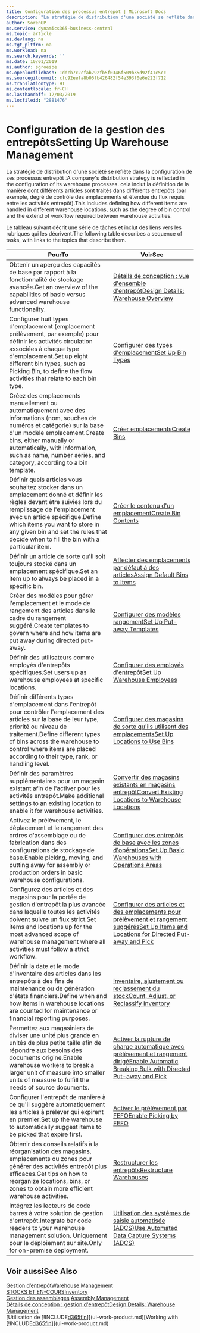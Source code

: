 ```yaml
---
title: Configuration des processus entrepôt | Microsoft Docs
description: "La stratégie de distribution d'une société se reflète dans la configuration de ses processus entrepôt : cela inclut la définition de la manière dont différents articles sont traités dans différents entrepôts (par exemple, degré de contrôle des emplacements et étendue du flux requis entre les activités entrepôt)."
author: SorenGP
ms.service: dynamics365-business-central
ms.topic: article
ms.devlang: na
ms.tgt_pltfrm: na
ms.workload: na
ms.search.keywords: ''
ms.date: 10/01/2019
ms.author: sgroespe
ms.openlocfilehash: 1ddcb7c2cfab292fb5f0346f509b35d92f41c5cc
ms.sourcegitcommit: cfc92eefa8b06fb426482f54e393f0e6e222f712
ms.translationtype: HT
ms.contentlocale: fr-CH
ms.lasthandoff: 12/03/2019
ms.locfileid: "2881476"
---
```

# <a name="setting-up-warehouse-management"></a><span data-ttu-id="1afd8-104">Configuration de la gestion des entrepôts</span><span class="sxs-lookup"><span data-stu-id="1afd8-104">Setting Up Warehouse Management</span></span>
<span data-ttu-id="1afd8-105">La stratégie de distribution d'une société se reflète dans la configuration de ses processus entrepôt :</span><span class="sxs-lookup"><span data-stu-id="1afd8-105">A company's distribution strategy is reflected in the configuration of its warehouse processes.</span></span> <span data-ttu-id="1afd8-106">cela inclut la définition de la manière dont différents articles sont traités dans différents entrepôts (par exemple, degré de contrôle des emplacements et étendue du flux requis entre les activités entrepôt).</span><span class="sxs-lookup"><span data-stu-id="1afd8-106">This includes defining how different items are handled in different warehouse locations, such as the degree of bin control and the extend of workflow required between warehouse activities.</span></span>  

 <span data-ttu-id="1afd8-107">Le tableau suivant décrit une série de tâches et inclut des liens vers les rubriques qui les décrivent.</span><span class="sxs-lookup"><span data-stu-id="1afd8-107">The following table describes a sequence of tasks, with links to the topics that describe them.</span></span>   

|<span data-ttu-id="1afd8-108">**Pour**</span><span class="sxs-lookup"><span data-stu-id="1afd8-108">**To**</span></span>|<span data-ttu-id="1afd8-109">**Voir**</span><span class="sxs-lookup"><span data-stu-id="1afd8-109">**See**</span></span>|  
|------------|-------------|  
|<span data-ttu-id="1afd8-110">Obtenir un aperçu des capacités de base par rapport à la fonctionnalité de stockage avancée.</span><span class="sxs-lookup"><span data-stu-id="1afd8-110">Get an overview of the capabilities of basic versus advanced warehouse functionality.</span></span>|[<span data-ttu-id="1afd8-111">Détails de conception : vue d'ensemble d'entrepôt</span><span class="sxs-lookup"><span data-stu-id="1afd8-111">Design Details: Warehouse Overview</span></span>](design-details-warehouse-overview.md)|  
|<span data-ttu-id="1afd8-112">Configurer huit types d'emplacement (emplacement prélèvement, par exemple) pour définir les activités circulation associées à chaque type d'emplacement.</span><span class="sxs-lookup"><span data-stu-id="1afd8-112">Set up eight different bin types, such as Picking Bin, to define the flow activities that relate to each bin type.</span></span>|[<span data-ttu-id="1afd8-113">Configurer des types d'emplacement</span><span class="sxs-lookup"><span data-stu-id="1afd8-113">Set Up Bin Types</span></span>](warehouse-how-to-set-up-bin-types.md)|  
|<span data-ttu-id="1afd8-114">Créez des emplacements manuellement ou automatiquement avec des informations (nom, souches de numéros et catégorie) sur la base d'un modèle emplacement.</span><span class="sxs-lookup"><span data-stu-id="1afd8-114">Create bins, either manually or automatically, with information, such as name, number series, and category, according to a bin template.</span></span>|[<span data-ttu-id="1afd8-115">Créer emplacements</span><span class="sxs-lookup"><span data-stu-id="1afd8-115">Create Bins</span></span>](warehouse-how-to-create-individual-bins.md)|  
|<span data-ttu-id="1afd8-116">Définir quels articles vous souhaitez stocker dans un emplacement donné et définir les règles devant être suivies lors du remplissage de l'emplacement avec un article spécifique.</span><span class="sxs-lookup"><span data-stu-id="1afd8-116">Define which items you want to store in any given bin and set the rules that decide when to fill the bin with a particular item.</span></span>|[<span data-ttu-id="1afd8-117">Créer le contenu d'un emplacement</span><span class="sxs-lookup"><span data-stu-id="1afd8-117">Create Bin Contents</span></span>](warehouse-how-to-set-up-bin-contents.md)|  
|<span data-ttu-id="1afd8-118">Définir un article de sorte qu'il soit toujours stocké dans un emplacement spécifique.</span><span class="sxs-lookup"><span data-stu-id="1afd8-118">Set an item up to always be placed in a specific bin.</span></span>|[<span data-ttu-id="1afd8-119">Affecter des emplacements par défaut à des articles</span><span class="sxs-lookup"><span data-stu-id="1afd8-119">Assign Default Bins to Items</span></span>](warehouse-how-to-assign-default-bins-to-items.md)|
|<span data-ttu-id="1afd8-120">Créer des modèles pour gérer l'emplacement et le mode de rangement des articles dans le cadre du rangement suggéré.</span><span class="sxs-lookup"><span data-stu-id="1afd8-120">Create templates to govern where and how items are put away during directed put-away.</span></span>|[<span data-ttu-id="1afd8-121">Configurer des modèles rangement</span><span class="sxs-lookup"><span data-stu-id="1afd8-121">Set Up Put-away Templates</span></span>](warehouse-how-to-set-up-put-away-templates.md)|
|<span data-ttu-id="1afd8-122">Définir des utilisateurs comme employés d'entrepôts spécifiques.</span><span class="sxs-lookup"><span data-stu-id="1afd8-122">Set users up as warehouse employees at specific locations.</span></span>|[<span data-ttu-id="1afd8-123">Configurer des employés d'entrepôt</span><span class="sxs-lookup"><span data-stu-id="1afd8-123">Set Up Warehouse Employees</span></span>](warehouse-how-to-set-up-warehouse-employees.md)|
|<span data-ttu-id="1afd8-124">Définir différents types d'emplacement dans l'entrepôt pour contrôler l'emplacement des articles sur la base de leur type, priorité ou niveau de traitement.</span><span class="sxs-lookup"><span data-stu-id="1afd8-124">Define different types of bins across the warehouse to control where items are placed according to their type, rank, or handling level.</span></span>|[<span data-ttu-id="1afd8-125">Configurer des magasins de sorte qu'ils utilisent des emplacements</span><span class="sxs-lookup"><span data-stu-id="1afd8-125">Set Up Locations to Use Bins</span></span>](warehouse-how-to-set-up-locations-to-use-bins.md)|
|<span data-ttu-id="1afd8-126">Définir des paramètres supplémentaires pour un magasin existant afin de l'activer pour les activités entrepôt.</span><span class="sxs-lookup"><span data-stu-id="1afd8-126">Make additional settings to an existing location to enable it for warehouse activities.</span></span>|[<span data-ttu-id="1afd8-127">Convertir des magasins existants en magasins entrepôt</span><span class="sxs-lookup"><span data-stu-id="1afd8-127">Convert Existing Locations to Warehouse Locations</span></span>](warehouse-how-to-convert-existing-locations-to-warehouse-locations.md)|
|<span data-ttu-id="1afd8-128">Activez le prélèvement, le déplacement et le rangement des ordres d'assemblage ou de fabrication dans des configurations de stockage de base.</span><span class="sxs-lookup"><span data-stu-id="1afd8-128">Enable picking, moving, and putting away for assembly or production orders in basic warehouse configurations.</span></span>|[<span data-ttu-id="1afd8-129">Configurer des entrepôts de base avec les zones d'opérations</span><span class="sxs-lookup"><span data-stu-id="1afd8-129">Set Up Basic Warehouses with Operations Areas</span></span>](warehouse-how-to-set-up-basic-warehouses-with-operations-areas.md)|  
|<span data-ttu-id="1afd8-130">Configurez des articles et des magasins pour la portée de gestion d'entrepôt la plus avancée dans laquelle toutes les activités doivent suivre un flux strict.</span><span class="sxs-lookup"><span data-stu-id="1afd8-130">Set items and locations up for the most advanced scope of warehouse management where all activities must follow a strict workflow.</span></span>|[<span data-ttu-id="1afd8-131">Configurer des articles et des emplacements pour prélèvement et rangement suggérés</span><span class="sxs-lookup"><span data-stu-id="1afd8-131">Set Up Items and Locations for Directed Put-away and Pick</span></span>](warehouse-how-to-set-up-items-for-directed-put-away-and-pick.md)|  
|<span data-ttu-id="1afd8-132">Définir la date et le mode d'inventaire des articles dans les entrepôts à des fins de maintenance ou de génération d'états financiers.</span><span class="sxs-lookup"><span data-stu-id="1afd8-132">Define when and how items in warehouse locations are counted for maintenance or financial reporting purposes.</span></span>|[<span data-ttu-id="1afd8-133">Inventaire, ajustement ou reclassement du stock</span><span class="sxs-lookup"><span data-stu-id="1afd8-133">Count, Adjust, or Reclassify Inventory</span></span>](inventory-how-count-adjust-reclassify.md)|
|<span data-ttu-id="1afd8-134">Permettez aux magasiniers de diviser une unité plus grande en unités de plus petite taille afin de répondre aux besoins des documents origine.</span><span class="sxs-lookup"><span data-stu-id="1afd8-134">Enable warehouse workers to break a larger unit of measure into smaller units of measure to fulfill the needs of source documents.</span></span>|[<span data-ttu-id="1afd8-135">Activer la rupture de charge automatique avec prélèvement et rangement dirigé</span><span class="sxs-lookup"><span data-stu-id="1afd8-135">Enable Automatic Breaking Bulk with Directed Put-away and Pick</span></span>](warehouse-enable-automatic-breaking-bulk-with-directed-put-away-and-pick.md)|  
|<span data-ttu-id="1afd8-136">Configurer l'entrepôt de manière à ce qu'il suggère automatiquement les articles à prélever qui expirent en premier.</span><span class="sxs-lookup"><span data-stu-id="1afd8-136">Set up the warehouse to automatically suggest items to be picked that expire first.</span></span>|[<span data-ttu-id="1afd8-137">Activer le prélèvement par FEFO</span><span class="sxs-lookup"><span data-stu-id="1afd8-137">Enable Picking by FEFO</span></span>](warehouse-picking-by-fefo.md)|
|<span data-ttu-id="1afd8-138">Obtenir des conseils relatifs à la réorganisation des magasins, emplacements ou zones pour générer des activités entrepôt plus efficaces.</span><span class="sxs-lookup"><span data-stu-id="1afd8-138">Get tips on how to reorganize locations, bins, or zones to obtain more efficient warehouse activities.</span></span>|[<span data-ttu-id="1afd8-139">Restructurer les entrepôts</span><span class="sxs-lookup"><span data-stu-id="1afd8-139">Restructure Warehouses</span></span>](warehouse-how-to-restructure-warehouses.md)|
|<span data-ttu-id="1afd8-140">Intégrez les lecteurs de code barres à votre solution de gestion d'entrepôt.</span><span class="sxs-lookup"><span data-stu-id="1afd8-140">Integrate bar code readers to your warehouse management solution.</span></span> <span data-ttu-id="1afd8-141">Uniquement pour le déploiement sur site.</span><span class="sxs-lookup"><span data-stu-id="1afd8-141">Only for on-premise deployment.</span></span>|[<span data-ttu-id="1afd8-142">Utilisation des systèmes de saisie automatisée (ADCS)</span><span class="sxs-lookup"><span data-stu-id="1afd8-142">Use Automated Data Capture Systems (ADCS)</span></span>](warehouse-use-automated-data-capture-systems-adcs.md)|

## <a name="see-also"></a><span data-ttu-id="1afd8-143">Voir aussi</span><span class="sxs-lookup"><span data-stu-id="1afd8-143">See Also</span></span>  
[<span data-ttu-id="1afd8-144">Gestion d’entrepôt</span><span class="sxs-lookup"><span data-stu-id="1afd8-144">Warehouse Management</span></span>](warehouse-manage-warehouse.md)  
[<span data-ttu-id="1afd8-145">STOCKS ET EN-COURS</span><span class="sxs-lookup"><span data-stu-id="1afd8-145">Inventory</span></span>](inventory-manage-inventory.md)  
<span data-ttu-id="1afd8-146">[Gestion des assemblages](assembly-assemble-items.md)  </span><span class="sxs-lookup"><span data-stu-id="1afd8-146">[Assembly Management](assembly-assemble-items.md)  </span></span>  
[<span data-ttu-id="1afd8-147">Détails de conception : gestion d'entrepôt</span><span class="sxs-lookup"><span data-stu-id="1afd8-147">Design Details: Warehouse Management</span></span>](design-details-warehouse-management.md)  
<span data-ttu-id="1afd8-148">[Utilisation de [!INCLUDE[d365fin](includes/d365fin_md.md)]](ui-work-product.md)</span><span class="sxs-lookup"><span data-stu-id="1afd8-148">[Working with [!INCLUDE[d365fin](includes/d365fin_md.md)]](ui-work-product.md)</span></span>
